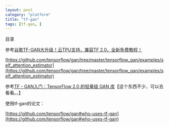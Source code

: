 ```yaml
---
layout: post
category: "platform"
title: "tf-gan"
tags: [tf-gan, ]
---
```


目录

<!-- TOC -->


<!-- /TOC -->


参考[谷歌TF-GAN大升级！云TPU支持，兼容TF 2.0，全新免费教程！](https://mp.weixin.qq.com/s/pLpux2I6pLZZCqIqr7e9lg)

[https://github.com/tensorflow/gan/tree/master/tensorflow_gan/examples/self_attention_estimator](https://github.com/tensorflow/gan/tree/master/tensorflow_gan/examples/self_attention_estimator)

参考[TF - GAN入门：TensorFlow 2.0 的轻量级 GAN 库](https://mp.weixin.qq.com/s/57i5mxK9oKAb9k77iElFBA)【这个东西不少，可以去看看。。】

使用tf-gan的论文：

[https://github.com/tensorflow/gan#who-uses-tf-gan](https://github.com/tensorflow/gan#who-uses-tf-gan)

